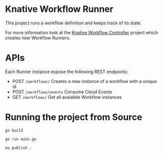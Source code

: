 # Knative Workflow Runner

This project runs a workflow definition and keeps track of its state. 

For more information look at the [Knative Workflow Controller](http://github.com/salaboy/knative-workflow) project which creates new Workflow Runners.

# APIs

Each Runner instance expose the following REST endpoints: 
- POST `/workflows/` Creates a new instance of a workflow with a unique id
- POST `/workflows/events` Consume Cloud Events 
- GET `/workflows/` Get all avaialble Workflow instances

# Running the project from Source

```
go build
```

```
go run main.go
```

```
ko publish .
```